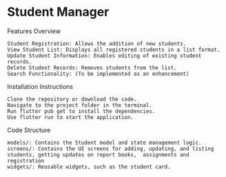 # Student Manager
Features Overview

    Student Registration: Allows the addition of new students.
    View Student List: Displays all registered students in a list format.
    Update Student Information: Enables editing of existing student records.
    Delete Student Records: Removes students from the list.
    Search Functionality: (To be implemented as an enhancement)

Installation Instructions

    Clone the repository or download the code.
    Navigate to the project folder in the terminal.
    Run flutter pub get to install the dependencies.
    Use flutter run to start the application.

Code Structure

    models/: Contains the Student model and state management logic.
    screens/: Contains the UI screens for adding, updating, and listing students, getting updates on report books,  assignments and registration 
    widgets/: Reusable widgets, such as the student card.

